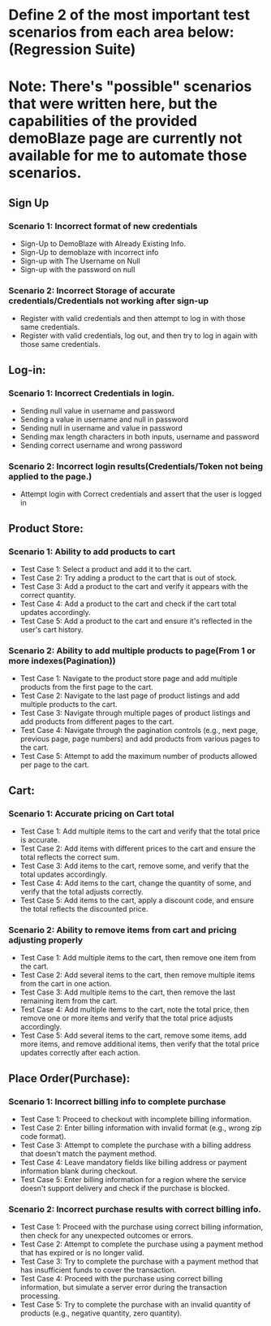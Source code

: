 # Define 2 of the most important test scenarios from each area below: (Regression Suite)
# Note: There's "possible" scenarios that were written here, but the capabilities of the provided demoBlaze page are currently not available for me to automate those scenarios.

## Sign Up
### Scenario 1: Incorrect format of new credentials
* Sign-Up to DemoBlaze with Already Existing Info.
* Sign-Up to demoblaze with incorrect info
* Sign-up with The Username on Null
* Sign-up with the password on null
### Scenario 2: Incorrect Storage of accurate credentials/Credentials not working after sign-up
*  Register with valid credentials and then attempt to log in with those same credentials.
* Register with valid credentials, log out, and then try to log in again with those same credentials.


## Log-in:
### Scenario 1: Incorrect Credentials in login.
* Sending null value in username and password
* Sending a value in username and null in password
* Sending null in username and value in password
* Sending max length characters in both inputs, username and password
* Sending correct username and wrong password
### Scenario 2: Incorrect login results(Credentials/Token not being applied to the page.)
* Attempt login with Correct credentials and assert that the user is logged in


## Product Store:
### Scenario 1: Ability to add products to cart
* Test Case 1: Select a product and add it to the cart.
* Test Case 2: Try adding a product to the cart that is out of stock.
* Test Case 3: Add a product to the cart and verify it appears with the correct quantity.
* Test Case 4: Add a product to the cart and check if the cart total updates accordingly.
* Test Case 5: Add a product to the cart and ensure it's reflected in the user's cart history.
### Scenario 2: Ability to add multiple products to page(From 1 or more indexes(Pagination))
* Test Case 1: Navigate to the product store page and add multiple products from the first page to the cart.
* Test Case 2: Navigate to the last page of product listings and add multiple products to the cart.
* Test Case 3: Navigate through multiple pages of product listings and add products from different pages to the cart.
* Test Case 4: Navigate through the pagination controls (e.g., next page, previous page, page numbers) and add products from various pages to the cart.
* Test Case 5: Attempt to add the maximum number of products allowed per page to the cart.

## Cart:
### Scenario 1: Accurate pricing on Cart total
* Test Case 1: Add multiple items to the cart and verify that the total price is accurate.
* Test Case 2: Add items with different prices to the cart and ensure the total reflects the correct sum.
* Test Case 3: Add items to the cart, remove some, and verify that the total updates accordingly.
* Test Case 4: Add items to the cart, change the quantity of some, and verify that the total adjusts correctly.
* Test Case 5: Add items to the cart, apply a discount code, and ensure the total reflects the discounted price.
### Scenario 2: Ability to remove items from cart and pricing adjusting properly
* Test Case 1: Add multiple items to the cart, then remove one item from the cart.
* Test Case 2: Add several items to the cart, then remove multiple items from the cart in one action.
* Test Case 3: Add multiple items to the cart, then remove the last remaining item from the cart.
* Test Case 4: Add multiple items to the cart, note the total price, then remove one or more items and verify that the total price adjusts accordingly.
* Test Case 5: Add several items to the cart, remove some items, add more items, and remove additional items, then verify that the total price updates correctly after each action.


## Place Order(Purchase):
### Scenario 1: Incorrect billing info to complete purchase
* Test Case 1: Proceed to checkout with incomplete billing information.
* Test Case 2: Enter billing information with invalid format (e.g., wrong zip code format).
* Test Case 3: Attempt to complete the purchase with a billing address that doesn't match the payment method.
* Test Case 4: Leave mandatory fields like billing address or payment information blank during checkout.
* Test Case 5: Enter billing information for a region where the service doesn't support delivery and check if the purchase is blocked.
### Scenario 2: Incorrect purchase results with correct billing info.
* Test Case 1: Proceed with the purchase using correct billing information, then check for any unexpected outcomes or errors.
* Test Case 2: Attempt to complete the purchase using a payment method that has expired or is no longer valid.
* Test Case 3: Try to complete the purchase with a payment method that has insufficient funds to cover the transaction.
* Test Case 4: Proceed with the purchase using correct billing information, but simulate a server error during the transaction processing.
* Test Case 5: Try to complete the purchase with an invalid quantity of products (e.g., negative quantity, zero quantity).

